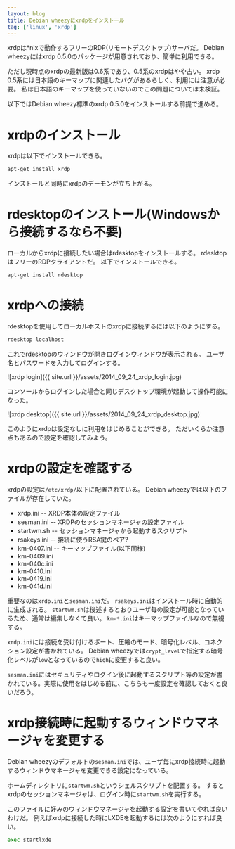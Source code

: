 ```yaml
---
layout: blog
title: Debian wheezyにxrdpをインストール
tag: ['linux', 'xrdp']
---
```




xrdpは*nixで動作するフリーのRDP(リモートデスクトップ)サーバだ。
Debian wheezyにはxrdp 0.5.0のパッケージが用意されており、簡単に利用できる。

ただし現時点のxrdpの最新版は0.6系であり、0.5系のxrdpはやや古い。
xrdp 0.5系には日本語のキーマップに関連したバグがあるらしく、利用には注意が必要。
私は日本語のキーマップを使っていないのでこの問題については未検証。

以下ではDebian wheezy標準のxrdp 0.5.0をインストールする前提で進める。

# xrdpのインストール

xrdpは以下でインストールできる。

~~~~bash
apt-get install xrdp
~~~~

インストールと同時にxrdpのデーモンが立ち上がる。

# rdesktopのインストール(Windowsから接続するなら不要)

ローカルからxrdpに接続したい場合はrdesktopをインストールする。
rdesktopはフリーのRDPクライアントだ。
以下でインストールできる。

~~~~bash
apt-get install rdesktop
~~~~

# xrdpへの接続

rdesktopを使用してローカルホストのxrdpに接続するには以下のようにする。

~~~~bash
rdesktop localhost
~~~~

これでrdesktopのウィンドウが開きログインウィンドウが表示される。
ユーザ名とパスワードを入力してログインする。

![xrdp login]({{ site.url }}/assets/2014_09_24_xrdp_login.jpg)

コンソールからログインした場合と同じデスクトップ環境が起動して操作可能になった。

![xrdp desktop]({{ site.url }}/assets/2014_09_24_xrdp_desktop.jpg)

このようにxrdpは設定なしに利用をはじめることができる。
ただいくらか注意点もあるので設定を確認してみよう。

# xrdpの設定を確認する

xrdpの設定は`/etc/xrdp/`以下に配置されている。
Debian wheezyでは以下のファイルが存在していた。

- xrdp.ini -- XRDP本体の設定ファイル
- sesman.ini -- XRDPのセッションマネージャの設定ファイル
- startwm.sh -- セッションマネージャから起動するスクリプト
- rsakeys.ini -- 接続に使うRSA鍵のペア?
- km-0407.ini -- キーマップファイル(以下同様)
- km-0409.ini
- km-040c.ini
- km-0410.ini
- km-0419.ini
- km-041d.ini

重要なのは`xrdp.ini`と`sesman.ini`だ。
`rsakeys.ini`はインストール時に自動的に生成される。
`startwm.sh`は後述するとおりユーザ毎の設定が可能となっているため、通常は編集しなくて良い。
`km-*.ini`はキーマップファイルなので無視する。

`xrdp.ini`には接続を受け付けるポート、圧縮のモード、暗号化レベル、コネクション設定が書かれている。
Debian wheezyでは`crypt_level`で指定する暗号化レベルが`low`となっているので`high`に変更すると良い。

`sesman.ini`にはセキュリティやログイン後に起動するスクリプト等の設定が書かれている。実際に使用をはじめる前に、こちらも一度設定を確認しておくと良いだろう。

# xrdp接続時に起動するウィンドウマネージャを変更する

Debian wheezyのデフォルトの`sesman.ini`では、ユーザ毎にxrdp接続時に起動するウィンドウマネージャを変更できる設定になっている。

ホームディレクトリに`startwm.sh`というシェルスクリプトを配置する。
するとxrdpのセッションマネージャは、ログイン時に`startwm.sh`を実行する。

このファイルに好みのウィンドウマネージャを起動する設定を書いてやれば良いわけだ。
例えばxrdpに接続した時にLXDEを起動するには次のようにすれば良い。

~~~~bash
exec startlxde
~~~~
